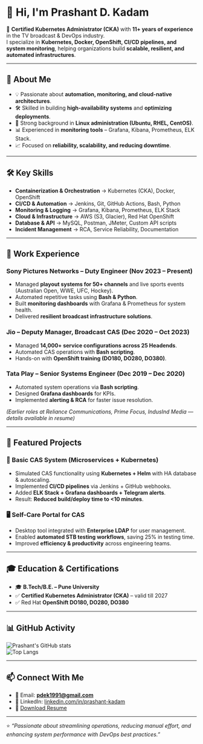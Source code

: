 # 👋 Hi, I'm Prashant D. Kadam  

🚀 **Certified Kubernetes Administrator (CKA)** with **11+ years of experience** in the TV broadcast & DevOps industry.  
I specialize in **Kubernetes, Docker, OpenShift, CI/CD pipelines, and system monitoring**, helping organizations build **scalable, resilient, and automated infrastructures**.  

---

## 🔹 About Me
- 💡 Passionate about **automation, monitoring, and cloud-native architectures**.  
- 🛠️ Skilled in building **high-availability systems** and **optimizing deployments**.  
- 🐧 Strong background in **Linux administration (Ubuntu, RHEL, CentOS)**.  
- 📊 Experienced in **monitoring tools** – Grafana, Kibana, Prometheus, ELK Stack.  
- 📈 Focused on **reliability, scalability, and reducing downtime**.  

---

## 🛠️ Key Skills
- **Containerization & Orchestration** → Kubernetes (CKA), Docker, OpenShift  
- **CI/CD & Automation** → Jenkins, Git, GitHub Actions, Bash, Python  
- **Monitoring & Logging** → Grafana, Kibana, Prometheus, ELK Stack  
- **Cloud & Infrastructure** → AWS (S3, Glacier), Red Hat OpenShift  
- **Database & API** → MySQL, Postman, JMeter, Custom API scripts  
- **Incident Management** → RCA, Service Reliability, Documentation  

---

## 💼 Work Experience
### **Sony Pictures Networks** – Duty Engineer (Nov 2023 – Present)  
- Managed **playout systems for 50+ channels** and live sports events (Australian Open, WWE, UFC, Hockey).  
- Automated repetitive tasks using **Bash & Python**.  
- Built **monitoring dashboards** with Grafana & Prometheus for system health.  
- Delivered **resilient broadcast infrastructure solutions**.  

### **Jio** – Deputy Manager, Broadcast CAS (Dec 2020 – Oct 2023)  
- Managed **14,000+ service configurations across 25 Headends**.  
- Automated CAS operations with **Bash scripting**.  
- Hands-on with **OpenShift training (DO180, DO280, DO380)**.  

### **Tata Play** – Senior Systems Engineer (Dec 2019 – Dec 2020)  
- Automated system operations via **Bash scripting**.  
- Designed **Grafana dashboards** for KPIs.  
- Implemented **alerting & RCA** for faster issue resolution.  

*(Earlier roles at Reliance Communications, Prime Focus, IndusInd Media — details available in resume)*  

---

## 🔬 Featured Projects
### **🔑 Basic CAS System (Microservices + Kubernetes)**  
- Simulated CAS functionality using **Kubernetes + Helm** with HA database & autoscaling.  
- Implemented **CI/CD pipelines** via Jenkins + GitHub webhooks.  
- Added **ELK Stack + Grafana dashboards + Telegram alerts**.  
- Result: **Reduced build/deploy time to <10 minutes**.  

### **🖥️ Self-Care Portal for CAS**  
- Desktop tool integrated with **Enterprise LDAP** for user management.  
- Enabled **automated STB testing workflows**, saving 25% in testing time.  
- Improved **efficiency & productivity** across engineering teams.  

---

## 🎓 Education & Certifications
- 🎓 **B.Tech/B.E. – Pune University**  
- ✅ **Certified Kubernetes Administrator (CKA)** – valid till 2027  
- ✅ Red Hat **OpenShift DO180, DO280, DO380**  

---

## 📊 GitHub Activity
![Prashant's GitHub stats](https://github-readme-stats.vercel.app/api?username=prashant-kadam-devops&show_icons=true&theme=tokyonight)  
![Top Langs](https://github-readme-stats.vercel.app/api/top-langs/?username=prashant-kadam-devops&layout=compact&theme=tokyonight)  

---

## 📫 Connect With Me
- 📧 Email: **pdek1991@gmail.com**  
- 💼 LinkedIn: [linkedin.com/in/prashant-kadam](https://www.linkedin.com/in/pdek1991)  
- 📝 [Download Resume](./PRASHANT%20D%20KADAM_Resume%202025.pdf)  

---
⭐️ *“Passionate about streamlining operations, reducing manual effort, and enhancing system performance with DevOps best practices.”*
